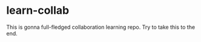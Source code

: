 # learn-collab
This is gonna full-fledged collaboration learning repo. Try to take this to the end.
